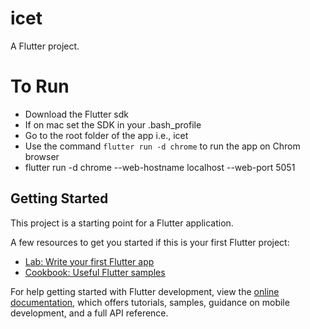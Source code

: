 # icet

A Flutter project.

# To Run
- Download the Flutter sdk
- If on mac set the SDK in your .bash_profile
- Go to the root folder of the app i.e., icet
- Use the command `flutter run -d chrome` to run the app on Chrom browser
- flutter run -d chrome --web-hostname localhost --web-port 5051

## Getting Started

This project is a starting point for a Flutter application.

A few resources to get you started if this is your first Flutter project:

- [Lab: Write your first Flutter app](https://docs.flutter.dev/get-started/codelab)
- [Cookbook: Useful Flutter samples](https://docs.flutter.dev/cookbook)

For help getting started with Flutter development, view the
[online documentation](https://docs.flutter.dev/), which offers tutorials,
samples, guidance on mobile development, and a full API reference.
